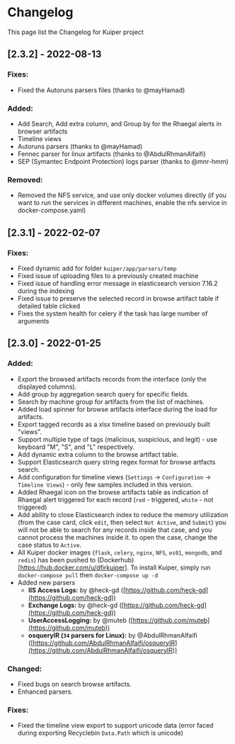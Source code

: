 # **Changelog**
This page list the Changelog for Kuiper project

## **[2.3.2] - 2022-08-13**
### **Fixes:**
- Fixed the Autoruns parsers files (thanks to @mayHamad)

### **Added:**
- Add Search, Add extra column, and Group by for the Rhaegal alerts in browser artifacts
- Timeline views
- Autoruns parsers (thanks to @mayHamad)
- Fennec parser for linux artifacts (thanks to @AbdulRhmanAlfaifi)
- SEP (Symantec Endpoint Protection) logs parser (thanks to @mnr-hmm)

### **Removed:**
- Removed the NFS service, and use only docker volumes directly (if you want to run the services in different machines, enable the nfs service in docker-compose.yaml)



## **[2.3.1] - 2022-02-07**
### **Fixes:**
- Fixed dynamic add for folder `kuiper/app/parsers/temp`
- Fixed issue of uploading files to a previously created machine
- Fixed issue of handling error message in elasticsearch version 7.16.2 during the indexing
- Fixed issue to preserve the selected record in browse artifact table if detailed table clicked
- Fixes the system health for celery if the task has large number of arguments



## **[2.3.0] - 2022-01-25**

### **Added:**
- Export the browsed artifacts records from the interface (only the displayed columns).
- Add group by aggregation search query for specific fields.
- Search by machine group for artifacts from the list of machines.
- Added load spinner for browse artifacts interface during the load for artifacts.
- Export tagged records as a xlsx timeline based on previously built "views".
- Support multiple type of tags (malicious, suspicious, and legit) - use keyboard "M", "S", and "L" respectively.
- Add dynamic extra column to the browse artifact table.
- Support Elasticsearch query string regex format for browse artfacts search.
- Add configuration for timeline views (`Settings` -> `Configuration` -> `Timeline Views`) - only few samples included in this version.
- Added Rhaegal icon on the browse artifacts table as indication of Rhaegal alert triggered for each record (`red` - triggered, `white` - not triggered)
- Add ability to close Elasticsearch index to reduce the memory utilization (from the case card, click `edit`, then select `Not Active`, and `Submit`)
    you will not be able to search for any records inside that case, and you cannot process the machines inside it.
    to open the case, change the case status to `Active`.
- All Kuiper docker images (`flask`, `celery`, `nginx`, `NFS`, `es01`, `mongodb`, and `redis`) has been pushed to (Dockerhub)[https://hub.docker.com/u/dfirkuiper]. To install Kuiper, simply run `docker-compose pull` then `docker-compose up -d`
- Added new parsers 
    - **IIS Access Logs:** by @heck-gd ([https://github.com/heck-gd](https://github.com/heck-gd))
    - **Exchange Logs:** by @heck-gd ([https://github.com/heck-gd](https://github.com/heck-gd))
    - **UserAccessLogging:** by @muteb ([https://github.com/muteb](https://github.com/muteb))
    - **osqueryIR (`34` parsers for Linux):** by @AbdulRhmanAlfaifi ([https://github.com/AbdulRhmanAlfaifi/osqueryIR](https://github.com/AbdulRhmanAlfaifi/osqueryIR))


### **Changed:**
- Fixed bugs on search browse artifacts.
- Enhanced parsers.

### **Fixes:**
- Fixed the timeline view export to support unicode data (error faced during exporting Recyclebin `Data.Path` which is unicode)
